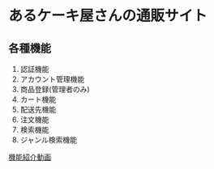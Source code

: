 # あるケーキ屋さんの通販サイト

## 各種機能
1. 認証機能 
2. アカウント管理機能 
3. 商品登録(管理者のみ)
4. カート機能 
5. 配送先機能 
6. 注文機能 
7. 検索機能 
8. ジャンル検索機能 


[機能紹介動画](https://youtu.be/PRVen6Bp99Y)

